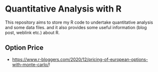 # Quantitative Analysis with R

This repository aims to store my R code to undertake quantitative analysis and some data files. and it also provides some useful information (blog post, weblink etc.) about R.


## Option Price

* https://www.r-bloggers.com/2020/12/pricing-of-european-options-with-monte-carlo/!
